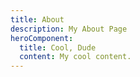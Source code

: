 ```yaml
---
title: About
description: My About Page
heroComponent:
  title: Cool, Dude
  content: My cool content.
---
```

